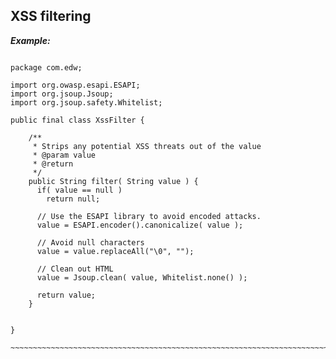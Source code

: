 XSS filtering
-------------


***Example:***

~~~~~~~~~~~~~~~~~~~~~~~~~~~~~~~~~~~~~~~~~~~~~~~~~~~~~~~~~~~~~~~~~~~~~

package com.edw;

import org.owasp.esapi.ESAPI;
import org.jsoup.Jsoup;
import org.jsoup.safety.Whitelist;

public final class XssFilter {

	/**
	 * Strips any potential XSS threats out of the value
	 * @param value
	 * @return
	 */
	public String filter( String value ) {
	  if( value == null )
	    return null;
	 
	  // Use the ESAPI library to avoid encoded attacks.
	  value = ESAPI.encoder().canonicalize( value );
	 
	  // Avoid null characters
	  value = value.replaceAll("\0", "");
	 
	  // Clean out HTML
	  value = Jsoup.clean( value, Whitelist.none() );
	 
	  return value;
	}
	
	
}

~~~~~~~~~~~~~~~~~~~~~~~~~~~~~~~~~~~~~~~~~~~~~~~~~~~~~~~~~~~~~~~~~~~~~~~~~~`